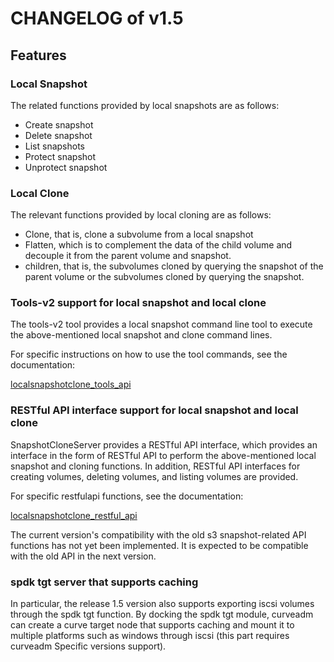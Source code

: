 # CHANGELOG of v1.5

## Features

### Local Snapshot
The related functions provided by local snapshots are as follows:
- Create snapshot
- Delete snapshot
- List snapshots
- Protect snapshot
- Unprotect snapshot

### Local Clone

The relevant functions provided by local cloning are as follows:
- Clone, that is, clone a subvolume from a local snapshot
- Flatten, which is to complement the data of the child volume and decouple it from the parent volume and snapshot.
- children, that is, the subvolumes cloned by querying the snapshot of the parent volume or the subvolumes cloned by querying the snapshot.

### Tools-v2 support for local snapshot and local clone

The tools-v2 tool provides a local snapshot command line tool to execute the above-mentioned local snapshot and clone command lines.

For specific instructions on how to use the tool commands, see the documentation: 

[localsnapshotclone_tools_api](../02-CurveBS/08-interface/03-localsnapshotclone_tools_api.md)

### RESTful API interface support for local snapshot and local clone

SnapshotCloneServer provides a RESTful API interface, which provides an interface in the form of RESTful API to perform the above-mentioned local snapshot and cloning functions. In addition, RESTful API interfaces for creating volumes, deleting volumes, and listing volumes are provided.

For specific restfulapi functions, see the documentation: 

[localsnapshotclone_restful_api](../02-CurveBS/08-interface/02-localsnapshotclone_restful_api.md)

The current version's compatibility with the old s3 snapshot-related API functions has not yet been implemented. It is expected to be compatible with the old API in the next version.

### spdk tgt server that supports caching

In particular, the release 1.5 version also supports exporting iscsi volumes through the spdk tgt function. By docking the spdk tgt module, curveadm can create a curve target node that supports caching and mount it to multiple platforms such as windows through iscsi (this part requires curveadm Specific versions support).


